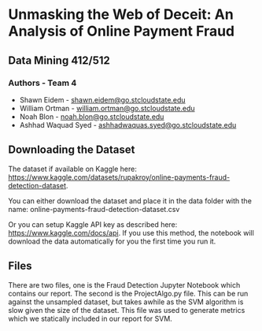 # Unmasking the Web of Deceit: An Analysis of Online Payment Fraud
## Data Mining 412/512
### Authors - Team 4
* Shawn Eidem - shawn.eidem@go.stcloudstate.edu
* William Ortman - william.ortman@go.stcloudstate.edu
* Noah Blon - noah.blon@go.stcloudstate.edu
* Ashhad Waquad Syed - ashhadwaquas.syed@go.stcloudstate.edu

## Downloading the Dataset
The dataset if available on Kaggle here: https://www.kaggle.com/datasets/rupakroy/online-payments-fraud-detection-dataset.

You can either download the dataset and place it in the data folder with the name: online-payments-fraud-detection-dataset.csv

Or you can setup Kaggle API key as described here: https://www.kaggle.com/docs/api.  If you use this method, the notebook will download the data automatically for you the first time you run it.

## Files
There are two files, one is the Fraud Detection Jupyter Notebook which contains our report. The second is the ProjectAlgo.py file. This can be run against the unsampled dataset, but takes awhile as the SVM algorithm is slow given the size of the dataset. This file was used to generate metrics which we statically included in our report for SVM.
